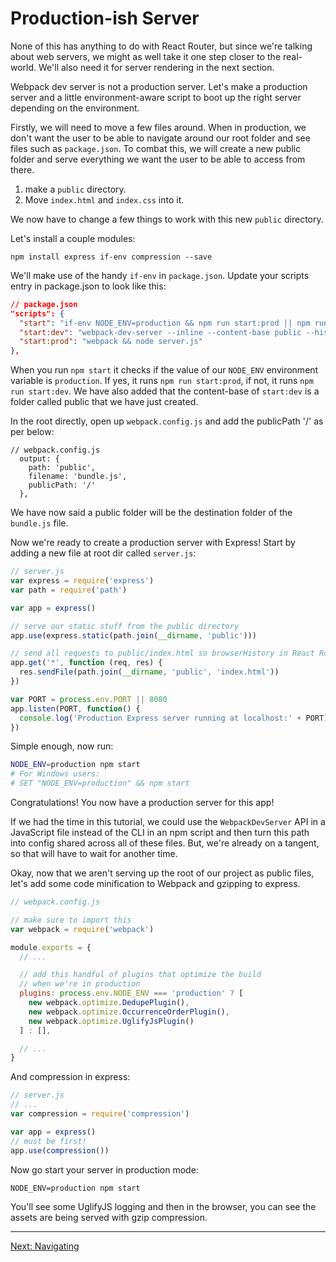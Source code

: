 # Production-ish Server

None of this has anything to do with React Router, but since we're
talking about web servers, we might as well take it one step closer to
the real-world. We'll also need it for server rendering in the next
section.

Webpack dev server is not a production server. Let's make a production
server and a little environment-aware script to boot up the right server
depending on the environment.

Firstly, we will need to move a few files around. When in production, we don't want the user to be able to navigate around our root folder and see files such as `package.json`. To combat this, we will create a new public folder and serve everything we want the user to be able to access from there.

1. make a `public` directory.
2. Move `index.html` and `index.css` into it.

We now have to change a few things to work with this new `public` directory.

Let's install a couple modules:

```
npm install express if-env compression --save
```

We'll make use of the handy `if-env` in `package.json`.  Update your
scripts entry in package.json to look like this:

```json
// package.json
"scripts": {
  "start": "if-env NODE_ENV=production && npm run start:prod || npm run start:dev",
  "start:dev": "webpack-dev-server --inline --content-base public --history-api-fallback",
  "start:prod": "webpack && node server.js"
},
```
When you run `npm start` it checks if the value of our `NODE_ENV` environment variable is
`production`. If yes, it runs `npm run start:prod`, if not, it runs
`npm run start:dev`. We have also added that the content-base of `start:dev` is a folder called public that we have just created.

In the root directly, open up `webpack.config.js` and add the publicPath '/' as per below:
```
// webpack.config.js
  output: {
    path: 'public',
    filename: 'bundle.js',
    publicPath: '/'
  },
```
We have now said a public folder will be the destination folder
of the `bundle.js` file.

Now we're ready to create a production server with Express! Start by adding a new file at root dir called `server.js`:

```js
// server.js
var express = require('express')
var path = require('path')

var app = express()

// serve our static stuff from the public directory
app.use(express.static(path.join(__dirname, 'public')))

// send all requests to public/index.html so browserHistory in React Router works
app.get('*', function (req, res) {
  res.sendFile(path.join(__dirname, 'public', 'index.html'))
})

var PORT = process.env.PORT || 8080
app.listen(PORT, function() {
  console.log('Production Express server running at localhost:' + PORT)
})
```

Simple enough, now run:

```sh
NODE_ENV=production npm start
# For Windows users:
# SET "NODE_ENV=production" && npm start
```

Congratulations! You now have a production server for this app!

If we had the time in this tutorial, we could use the `WebpackDevServer`
API in a JavaScript file instead of the CLI in an npm script and then
turn this path into config shared across all of these files. But, we're
already on a tangent, so that will have to wait for another time.

Okay, now that we aren't serving up the root of our project as public
files, let's add some code minification to Webpack and gzipping to
express.

```js
// webpack.config.js

// make sure to import this
var webpack = require('webpack')

module.exports = {
  // ...

  // add this handful of plugins that optimize the build
  // when we're in production
  plugins: process.env.NODE_ENV === 'production' ? [
    new webpack.optimize.DedupePlugin(),
    new webpack.optimize.OccurrenceOrderPlugin(),
    new webpack.optimize.UglifyJsPlugin()
  ] : [],

  // ...
}
```

And compression in express:

```js
// server.js
// ...
var compression = require('compression')

var app = express()
// must be first!
app.use(compression())
```

Now go start your server in production mode:

```
NODE_ENV=production npm start
```

You'll see some UglifyJS logging and then in the browser, you can see
the assets are being served with gzip compression.

---

[Next: Navigating](../12-navigating/)
